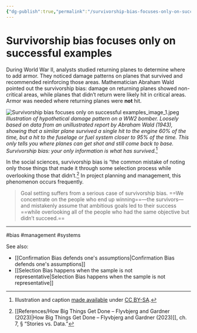 ```yaml
---
{"dg-publish":true,"permalink":"/survivorship-bias-focuses-only-on-successful-examples/"}
---
```



# Survivorship bias focuses only on successful examples

During World War II, analysts studied returning planes to determine where to add armor. They noticed damage patterns on planes that survived and recommended reinforcing those areas. Mathematician Abraham Wald pointed out the survivorship bias: damage on returning planes showed non-critical areas, while planes that didn’t return were likely hit in critical areas. Armor was needed where returning planes were **not** hit.

![Survivorship bias focuses only on successful examples_image_1.jpeg](/img/user/Attachments/Survivorship%20bias%20focuses%20only%20on%20successful%20examples_image_1.jpeg)
*Illustration of hypothetical damage pattern on a WW2 bomber. Loosely based on data from an unillustrated report by Abraham Wald (1943), showing that a similar plane survived a single hit to the engine 60% of the time, but a hit to the fuselage or fuel system closer to 95% of the time. This only tells you where planes can get shot and still come back to base. Survivorship bias: your only information is what has survived.*[^1]

In the social sciences, survivorship bias is “the common mistake of noting only those things that made it through some selection process while overlooking those that didn’t.[^2] In project planning and management, this phenomenon occurs frequently.

> Goal setting suffers from a serious case of survivorship bias. ==We concentrate on the people who end up winning==—the survivors—and mistakenly assume that ambitious goals led to their success ==while overlooking all of the people who had the same objective but didn’t succeed.==

---
#bias #management #systems 

See also:
- [[Confirmation Bias defends one's assumptions\|Confirmation Bias defends one's assumptions]]
- [[Selection Bias happens when the sample is not representative\|Selection Bias happens when the sample is not representative]]

[^1]: Illustration and caption [made available](https://en.wikipedia.org/wiki/Survivorship_bias) under [CC BY-SA](https://creativecommons.org/licenses/by-sa/4.0).
[^2]: [[References/How Big Things Get Done – Flyvbjerg and Gardner (2023)\|How Big Things Get Done – Flyvbjerg and Gardner (2023)]], ch. 7, § “Stories vs. Data.”
[^3]: [[References/Atomic Habits – Clear (2018)\|Atomic Habits – Clear (2018)]], ch. 1, § “Problem #1: Winners and losers have the same goals.”
